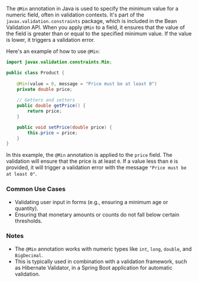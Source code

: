 The `@Min` annotation in Java is used to specify the minimum value for a numeric field, often in validation contexts. It's part of the `javax.validation.constraints` package, which is included in the Bean Validation API. When you apply `@Min` to a field, it ensures that the value of the field is greater than or equal to the specified minimum value. If the value is lower, it triggers a validation error.

Here's an example of how to use `@Min`:

```java
import javax.validation.constraints.Min;

public class Product {
    
    @Min(value = 0, message = "Price must be at least 0")
    private double price;
    
    // Getters and setters
    public double getPrice() {
        return price;
    }

    public void setPrice(double price) {
        this.price = price;
    }
}
```

In this example, the `@Min` annotation is applied to the `price` field. The validation will ensure that the price is at least `0`. If a value less than `0` is provided, it will trigger a validation error with the message `"Price must be at least 0"`.

### Common Use Cases

- Validating user input in forms (e.g., ensuring a minimum age or quantity).
- Ensuring that monetary amounts or counts do not fall below certain thresholds.

### Notes

- The `@Min` annotation works with numeric types like `int`, `long`, `double`, and `BigDecimal`.
- This is typically used in combination with a validation framework, such as Hibernate Validator, in a Spring Boot application for automatic validation.